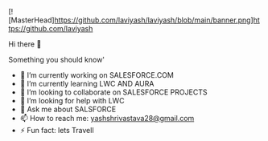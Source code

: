 [![MasterHead]https://github.com/laviyash/laviyash/blob/main/banner.png]https://github.com/laviyash



Hi there 👋

Something you should know'

- 🔭 I’m currently working on SALESFORCE.COM
- 🌱 I’m currently learning LWC AND AURA
- 👯 I’m looking to collaborate on SALESFORCE PROJECTS
- 🤔 I’m looking for help with LWC
- 💬 Ask me about SALSFORCE
- 📫 How to reach me: yashshrivastava28@gmail.com
- ⚡ Fun fact: lets Travell 

